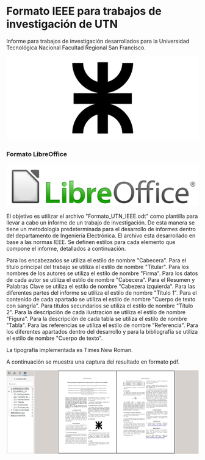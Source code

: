 # Formato IEEE para trabajos de investigación de UTN

Informe para trabajos de investigación desarrollados para la Universidad Tecnológica Nacional Facultad Regional San Francisco.

![UTN](/utn_logo.svg)

### Formato LibreOffice

![LibreOffice](/LibreOffice_logo.png)

El objetivo es utilizar el archivo "Formato_UTN_IEEE.odt" como plantilla para llevar a cabo un informe de un trabajo de investigación. De esta manera se tiene un metodología predeterminada para el desarrollo de informes dentro del departamento de Ingeniería Electrónica. El archivo esta desarrollado en base a las normas IEEE. Se definen estilos para cada elemento que compone el informe, detallados a continuación.

Para los encabezados se utiliza el estilo de nombre "Cabecera". Para el título principal del trabajo se utiliza el estilo de nombre "Titular". Para los nombres de los autores se utiliza el estilo de nombre "Firma". Para los datos de cada autor se utiliza el estilo de nombre "Cabecera". Para el Resumen y Palabras Clave se utiliza el estilo de nombre "Cabezera izquierda". Para las diferentes partes del informe se utiliza el estilo de nombre "Título 1". Para el contenido de cada apartado se utiliza el estilo de nombre "Cuerpo de texto con sangría". Para títulos secundarios se utiliza el estilo de nombre "Título 2". Para la descripción de cada ilustracion se utiliza el estilo de nombre "Figura". Para la descripción de cada tabla se utiliza el estilo de nombre "Tabla". Para las referencias se utiliza el estilo de nombre "Referencia". Para los diferentes apartados dentro del desarrollo y para la bibliografía se utiliza el estilo de nombre "Cuerpo de texto".

La tipografía implementada es Times New Roman.

A continuación se muestra una captura del resultado en formato pdf.

![Captura](/C1.png)
